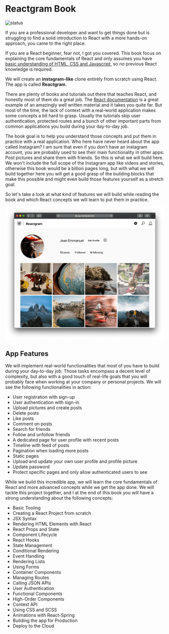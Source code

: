 # Reactgram Book

![status](https://img.shields.io/badge/status-WIP-blue)

If you are a professional developer and want to get things done but is struggling to find a solid introduction to React with a more hands-on approach, you came to the right place.  

If you are a React beginner, fear not, I got you covered. This book focus on explaining the core fundamentals of React and only assumes you have [basic understanding of HTML, CSS and Javascript](#), so no previous React knowledge is required.

We will create an **instagram-like** clone entirely from scratch using React. The app is called **Reactgram**.

There are plenty of books and tutorials out there that teaches React, and honestly most of them do a great job. The [React documentation](https://reactjs.org/docs/getting-started.html) is a great example of an amazingly well written material and it takes you quite far. But most of the time, the lack of context with a real-world application makes some concepts a bit hard to grasp. Usually the tutorials skip user authentication, protected routes and a bunch of other important parts from common applications you build during your day-to-day job.  

The book goal is to help you understand those concepts and put them in practice with a real application. Who here have never heard about the app called Instagram? I am sure that even if you don't have an instagram account, you are probably used to see their main functionality in other apps: Post pictures and share them with friends. So this is what we will build here. We won't include the full scope of the Instagram app like videos and stories, otherwise this book would be a billion pages long, but with what we will build together here you will get a good grasp of the building blocks that make this possible and might even build those features yourself as a stretch goal.  

So let's take a look at what kind of features we will build while reading the book and which React concepts we will learn to put them in practice.

![Reactgram demo preview](./static/img/intro/reactgram-demo.png)

## App Features

We will implement real-world functionalities that most of you have to build during your day-to-day job.
Those tasks encompass a decent level of complexity, but also with a good touch of real-life goals that you will probably face when working at your company or personal projects. We will see the following functionalities in action:

- User registration with sign-up
- User authentication with sign-in
- Upload pictures and create posts
- Delete posts
- Like posts
- Comment on posts
- Search for friends
- Follow and unfollow friends
- A dedicated page for user profile with recent posts
- Timeline with feed of posts
- Pagination when loading more posts
- Static pages
- Upload and update your own user profile and profile picture
- Update password
- Protect specific pages and only allow authenticated users to see

While we build this incredible app, we will learn the core fundamentals of React and more advanced concepts while we get the app done. 
We will tackle this project together, and I at the end of this book you will have a strong understanding about the following concepts:

- Basic Tooling
- Creating a React Project from scratch
- JSX Syntax
- Rendering HTML Elements with React
- React Props and State
- Component Lifecycle
- React Hooks
- State Management
- Conditional Rendering
- Event Handling
- Rendering Lists
- Using Forms
- Container Components
- Managing Routes
- Calling JSON APIs
- User Authentication
- Functional Components
- High-Order Components
- Context API
- Using CSS and SCSS
- Animations with React-Spring
- Building the app for Production
- Deploy to the Cloud
